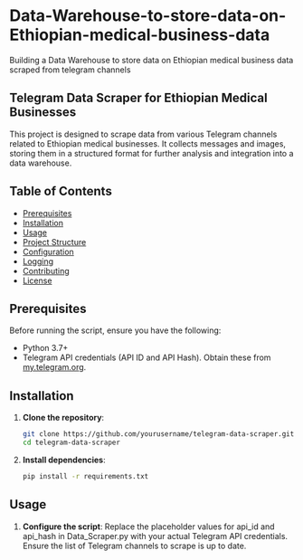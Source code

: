 # Data-Warehouse-to-store-data-on-Ethiopian-medical-business-data
Building a Data Warehouse to store data on Ethiopian medical business data scraped from telegram channels

## Telegram Data Scraper for Ethiopian Medical Businesses

This project is designed to scrape data from various Telegram channels related to Ethiopian medical businesses. It collects messages and images, storing them in a structured format for further analysis and integration into a data warehouse.

## Table of Contents
- [Prerequisites](#prerequisites)
- [Installation](#installation)
- [Usage](#usage)
- [Project Structure](#project-structure)
- [Configuration](#configuration)
- [Logging](#logging)
- [Contributing](#contributing)
- [License](#license)

## Prerequisites
Before running the script, ensure you have the following:
- Python 3.7+
- Telegram API credentials (API ID and API Hash). Obtain these from [my.telegram.org](https://my.telegram.org).

## Installation
1. **Clone the repository**:
   ```bash
   git clone https://github.com/yourusername/telegram-data-scraper.git
   cd telegram-data-scraper
2. **Install dependencies**:
   ```bash
   pip install -r requirements.txt
## Usage
1. **Configure the script**:
   Replace the placeholder values for api_id and api_hash in Data_Scraper.py with your actual Telegram API credentials.
   Ensure the list of Telegram channels to scrape is up to date.

